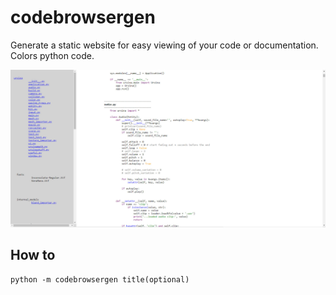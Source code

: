 # codebrowsergen

Generate a static website for easy viewing of your code or documentation.
Colors python code.

![Screenshot](codebrowsergen_example.jpg)


## How to

    python -m codebrowsergen title(optional)
